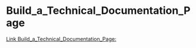 # Build_a_Technical_Documentation_Page

[Link Build_a_Technical_Documentation_Page:](https://github.com/)
